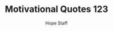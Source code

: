 ---
image: /assets/img/mq/mq_123_brown.png
title: Motivational Quotes 123
categories:
  - Motivational Quotes
author: Hope Staff
notes: Motivational Quotes 123
embed: >-
  EMBED_GOES_HERE
transcript: >-
  SOME LINES OF TEXT START HERE
---